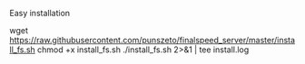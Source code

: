Easy installation

wget  https://raw.githubusercontent.com/punszeto/finalspeed_server/master/install_fs.sh
chmod +x install_fs.sh
./install_fs.sh 2>&1 | tee install.log


